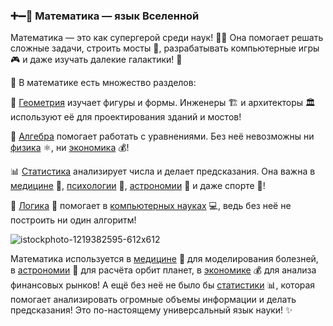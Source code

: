 ### ➕➖📐 Математика — язык Вселенной
Математика — это как супергерой среди наук! 🦸‍♂️ Она помогает решать сложные задачи, строить мосты 🌉, разрабатывать компьютерные игры 🎮 и даже изучать далекие галактики! 🌌

📏 В математике есть множество разделов:

📐 [Геометрия](./геометрия.md) изучает фигуры и формы. Инженеры 🏗️ и архитекторы 🏛️ используют её для проектирования зданий и мостов!

🔢 [Алгебра](./алгебра.md) помогает работать с уравнениями. Без неё невозможны ни [физика](./физика.md) ⚛️, ни [экономика](./экономика.md) 💰!

📊 [Статистика](./статистика.md) анализирует числа и делает предсказания. Она важна в [медицине](./медицина.md) 🏥, [психологии](./психология.md) 🧠, [астрономии](./астрономия.md) 🔭 и даже спорте 🏀!

🔣 [Логика](./логика.md) 🧠 помогает в [компьютерных науках](./компьютерные-науки.md) 💻, ведь без неё не построить ни один алгоритм!

![istockphoto-1219382595-612x612](https://github.com/user-attachments/assets/191ecd9b-bc62-49c5-83dc-a90ac348e4c7)

Математика используется в [медицине](./медицина.md) 🏥 для моделирования болезней, в [астрономии](./астрономия.md) 🌌 для расчёта орбит планет, в [экономике](./экономика.md) 💰 для анализа финансовых рынков! А ещё без неё не было бы [статистики](./статистика.md) 📊, которая помогает анализировать огромные объемы информации и делать предсказания! Это по-настоящему универсальный язык науки! ✨

